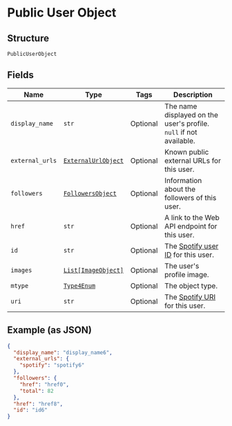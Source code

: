 
# Public User Object

## Structure

`PublicUserObject`

## Fields

| Name | Type | Tags | Description |
|  --- | --- | --- | --- |
| `display_name` | `str` | Optional | The name displayed on the user's profile. `null` if not available. |
| `external_urls` | [`ExternalUrlObject`](../../doc/models/external-url-object.md) | Optional | Known public external URLs for this user. |
| `followers` | [`FollowersObject`](../../doc/models/followers-object.md) | Optional | Information about the followers of this user. |
| `href` | `str` | Optional | A link to the Web API endpoint for this user. |
| `id` | `str` | Optional | The [Spotify user ID](/documentation/web-api/concepts/spotify-uris-ids) for this user. |
| `images` | [`List[ImageObject]`](../../doc/models/image-object.md) | Optional | The user's profile image. |
| `mtype` | [`Type4Enum`](../../doc/models/type-4-enum.md) | Optional | The object type. |
| `uri` | `str` | Optional | The [Spotify URI](/documentation/web-api/concepts/spotify-uris-ids) for this user. |

## Example (as JSON)

```json
{
  "display_name": "display_name6",
  "external_urls": {
    "spotify": "spotify6"
  },
  "followers": {
    "href": "href0",
    "total": 82
  },
  "href": "href8",
  "id": "id6"
}
```

